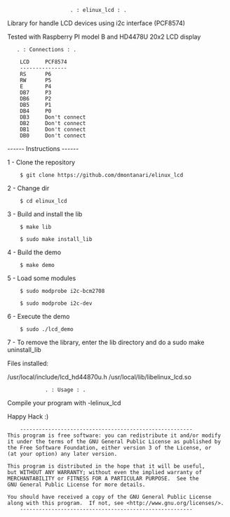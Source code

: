 
                        . : elinux_lcd : .

Library for handle LCD devices using i2c interface (PCF8574)

Tested with Raspberry PI model B and HD4478U 20x2 LCD display

       . : Connections : .

        LCD     PCF8574
        ---------------
        RS      P6
        RW      P5
        E       P4
        DB7     P3
        DB6     P2
        DB5     P1
        DB4     P0
        DB3     Don't connect
        DB2     Don't connect
        DB1     Don't connect
        DB0     Don't connect

------ Instructions ------

1 - Clone the repository

        $ git clone https://github.com/dmontanari/elinux_lcd

2 - Change dir

        $ cd elinux_lcd

3 - Build and install the lib

        $ make lib

        $ sudo make install_lib

4 - Build the demo

        $ make demo


5 - Load some modules

        $ sudo modprobe i2c-bcm2708

        $ sudo modprobe i2c-dev


6 - Execute the demo

        $ sudo ./lcd_demo

7 - To remove the library, enter the lib directory and do a sudo make uninstall_lib

Files installed:

/usr/local/include/lcd_hd44870u.h
/usr/local/lib/libelinux_lcd.so

                . : Usage : .

Compile your program with -lelinux_lcd



Happy Hack :)


        -------------------------------------------------------
    This program is free software: you can redistribute it and/or modify
    it under the terms of the GNU General Public License as published by
    the Free Software Foundation, either version 3 of the License, or
    (at your option) any later version.

    This program is distributed in the hope that it will be useful,
    but WITHOUT ANY WARRANTY; without even the implied warranty of
    MERCHANTABILITY or FITNESS FOR A PARTICULAR PURPOSE.  See the
    GNU General Public License for more details.

    You should have received a copy of the GNU General Public License
    along with this program.  If not, see <http://www.gnu.org/licenses/>.
        -------------------------------------------------------


